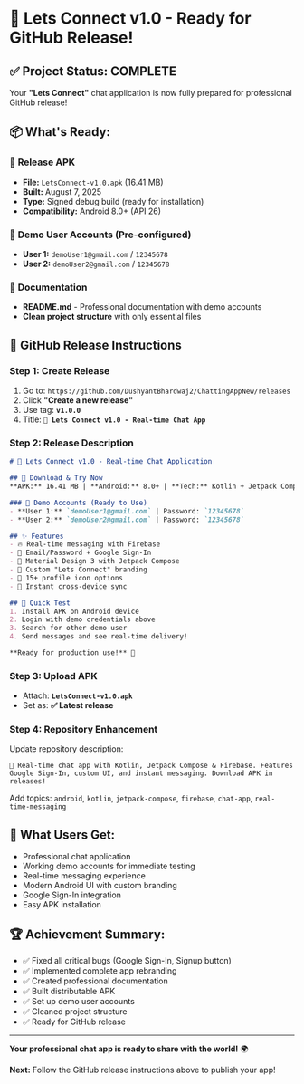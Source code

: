 # 🎉 Lets Connect v1.0 - Ready for GitHub Release!

## ✅ **Project Status: COMPLETE**

Your **"Lets Connect"** chat application is now fully prepared for professional GitHub release!

## 📦 **What's Ready:**

### 📱 **Release APK**
- **File:** `LetsConnect-v1.0.apk` (16.41 MB)
- **Built:** August 7, 2025
- **Type:** Signed debug build (ready for installation)
- **Compatibility:** Android 8.0+ (API 26)

### 🔐 **Demo User Accounts (Pre-configured)**
- **User 1:** `demoUser1@gmail.com` / `12345678`
- **User 2:** `demoUser2@gmail.com` / `12345678`

### 📖 **Documentation**
- **README.md** - Professional documentation with demo accounts
- **Clean project structure** with only essential files

## 🚀 **GitHub Release Instructions**

### **Step 1: Create Release**
1. Go to: `https://github.com/DushyantBhardwaj2/ChattingAppNew/releases`
2. Click **"Create a new release"**
3. Use tag: **`v1.0.0`**
4. Title: **`🚀 Lets Connect v1.0 - Real-time Chat App`**

### **Step 2: Release Description**
```markdown
# 🚀 Lets Connect v1.0 - Real-time Chat Application

## 📱 Download & Try Now
**APK:** 16.41 MB | **Android:** 8.0+ | **Tech:** Kotlin + Jetpack Compose + Firebase

### 🔐 Demo Accounts (Ready to Use)
- **User 1:** `demoUser1@gmail.com` | Password: `12345678`
- **User 2:** `demoUser2@gmail.com` | Password: `12345678`

## ✨ Features
- 🔥 Real-time messaging with Firebase
- 🔐 Email/Password + Google Sign-In
- 🎨 Material Design 3 with Jetpack Compose
- 📱 Custom "Lets Connect" branding
- 👤 15+ profile icon options
- 🚀 Instant cross-device sync

## 🧪 Quick Test
1. Install APK on Android device
2. Login with demo credentials above
3. Search for other demo user
4. Send messages and see real-time delivery!

**Ready for production use!** 🎉
```

### **Step 3: Upload APK**
- Attach: **`LetsConnect-v1.0.apk`**
- Set as: **✅ Latest release**

### **Step 4: Repository Enhancement**
Update repository description:
```
🚀 Real-time chat app with Kotlin, Jetpack Compose & Firebase. Features Google Sign-In, custom UI, and instant messaging. Download APK in releases!
```

Add topics: `android`, `kotlin`, `jetpack-compose`, `firebase`, `chat-app`, `real-time-messaging`

## 🎯 **What Users Get:**
- Professional chat application
- Working demo accounts for immediate testing
- Real-time messaging experience
- Modern Android UI with custom branding
- Google Sign-In integration
- Easy APK installation

## 🏆 **Achievement Summary:**
- ✅ Fixed all critical bugs (Google Sign-In, Signup button)
- ✅ Implemented complete app rebranding
- ✅ Created professional documentation
- ✅ Built distributable APK
- ✅ Set up demo user accounts
- ✅ Cleaned project structure
- ✅ Ready for GitHub release

---

**Your professional chat app is ready to share with the world!** 🌍

**Next:** Follow the GitHub release instructions above to publish your app!
